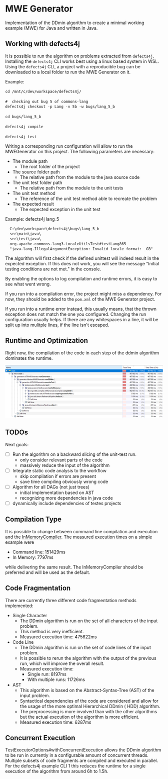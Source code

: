 # MWE Generator

Implementation of the DDmin algorithm to create a minimal working example (MWE) for Java and written in Java.

## Working with defects4j

It is possible to run the algorithm on problems extracted from `defects4j`.
Installing the `defects4j` CLI works best using a linux based system in WSL.
Using the `defects4j` CLI, a project with a reproducible bug can be downloaded to a local folder to run the MWE
Generator on it.

Example:

```
cd /mnt/c/dev/workspace/defects4j/

#  checking out bug 5 of commons-lang
defects4j checkout -p Lang -v 5b -w bugs/lang_5_b

cd bugs/lang_5_b

defects4j compile

defects4j test
```

Writing a corresponding run configuration will allow to run the MWEGenerator on this project.
The following parameters are necessary:

- The module path
  - The root folder of the project
- The source folder path
  - The relative path from the module to the java source code
- The unit test folder path
  - The relative path from the module to the unit tests
- The unit test method
  - The reference of the unit test method able to recreate the problem
- The expected result
  - The expected exception in the unit test

Example: defects4j lang_5

``` 
  C:\dev\workspace\defects4j\bugs\lang_5_b
  src\main\java\
  src\test\java\
  org.apache.commons.lang3.LocaleUtilsTest#testLang865
  "java.lang.IllegalArgumentException: Invalid locale format: _GB"
```

The algorithm will first check if the defined unittest will indeed result in the expected exception.
If this does not work, you will see the message "Initial testing conditions are not met." in the console.

By enabling the options to log compilation and runtime errors, it is easy to see what went wrong.

If you run into a compilation error, the project might miss a dependency.
For now, they should be added to the `pom.xml` of the MWE Generator project.

If you run into a runtime error instead, this usually means, that the thrown exception does not match the one you
configured.
Changing the run configuration usually helps.
If there are any whitespaces in a line, it will be split up into mulitple lines, if the line isn't escaped.

## Runtime and Optimization

Right now, the compilation of the code in each step of the ddmin algorithm dominates the runtime.

![](images/cpu_sample.png)

## TODOs

Next goals:

- [ ] Run the algorithm on a backward slicing of the unit-test run.
  - only consider relevant parts of the code
  - massively reduce the input of the algorithm
- [ ] Integrate static code analysis to the workflow
  - skip compilation if errors are present
  - save time compiling obviously wrong code
- [ ] Algorithm for all DAGs (not just trees)
  - initial implementation based on AST
  - recognizing more dependencies in java code
- [ ] dynamically include dependencies of testes projects

## Compilation Type

It is possible to change between command line compilation and execution and the [InMemoryCompiler](https://github.com/trung/InMemoryJavaCompiler).
The measured execution times on a simple example were
- Command line: 151429ms
- In Memory: 7797ms

while delivering the same result. The InMemoryCompiler should be preferred and will be used as the default.

## Code Fragmentation 

There are currently three different code fragmentation methods implemented:

- Single Character
  - The DDmin algorithm is run on the set of all characters of the input problem.
  - This method is very inefficient.
  - Measured execution time: 475622ms
- Code Line
  - The DDmin algorithm is run on the set of code lines of the input problem.
  - It is possible to rerun the algorithm with the output of the previous run, which will improve the overall result.
  - Measured execution time:
    - Single run: 8197ms
    - With multiple runs: 11726ms
- AST
  - This algorithm is based on the Abstract-Syntax-Tree (AST) of the input problem.
  - Syntactical dependencies of the code are considered and allow for the usage of the more optimal Hierarchical DDmin (
    HDD) algorithm.
  - The preprocessing is more involved than with the other algorithms but the actual execution of the algorithm is more
    efficient.
  - Measured execution time: 6287ms

## Concurrent Execution

TestExecutorOptions#withConcurrentExecution allows the DDmin algorithm to be run in currently in a configurable amount
of concurrent threads.
Multiple subsets of code fragments are compiled and executed in parallel.
For the defects4j example CLI 1 this reduces the runtime for a single execution of the algorithm from around 6h to 1.5h.